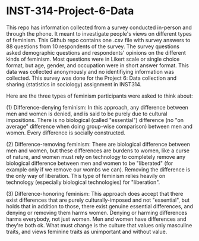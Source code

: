 # INST-314-Project-6-Data

This repo has information collected from a survey conducted in-person and through the phone. It meant to investigate people's views on different types of feminism. This Github repo contains one .csv file with survey answers to 88 questions from 10 respondents of the survey. The survey questions asked demographic questions and respondents' opinions on the different kinds of feminism. Most questions were in Likert scale or single choice format, but age, gender, and occupation were in short answer format. This data was collected anonymously and no identifiying information was collected. This survey was done for the Project 6: Data collection and sharing (statistics in sociology) assignment in INST314.

Here are the three types of feminism participants were asked to think about: 

(1) Difference-denying feminism: In this approach, any difference between men and women is denied, and is said to be purely due to cultural impositions. There is no biological (called "essential") difference (no "on average" difference when doing group-wise comparison) between men and women. Every difference is socially constructed.

(2) Difference-removing feminism: There are biological difference between men and women, but these differences are burdens to women, like a curse of nature, and women must rely on technology to completely remove any biological difference between men and women to be "liberated" (for example only if we remove our wombs we can). Removing the difference is the only way of liberation. This type of feminism relies heavily on technology (especially biological technologies) for "liberation".

(3) Difference-honoring feminism: This approach does accept that there exist differences that are purely culturally-imposed and not "essential", but holds that in addition to those, there exist genuine essential differences, and denying or removing them harms women. Denying or harming differences harms everybody, not just women. Men and women have differences and they're both ok. What must change is the culture that values only masculine traits, and views feminine traits as unimportant and without value.
